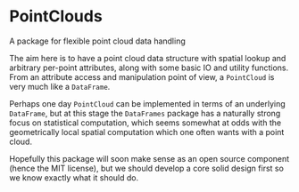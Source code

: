 # PointClouds

A package for flexible point cloud data handling

The aim here is to have a point cloud data structure with spatial lookup and
arbitrary per-point attributes, along with some basic IO and utility
functions.  From an attribute access and manipulation point of view, a
`PointCloud` is very much like a `DataFrame`.

Perhaps one day `PointCloud` can be implemented in terms of an underlying
`DataFrame`, but at this stage the `DataFrames` package has a naturally strong
focus on statistical computation, which seems somewhat at odds with the
geometrically local spatial computation which one often wants with a point
cloud.

Hopefully this package will soon make sense as an open source component (hence
the MIT license), but we should develop a core solid design first so we know
exactly what it should do.
